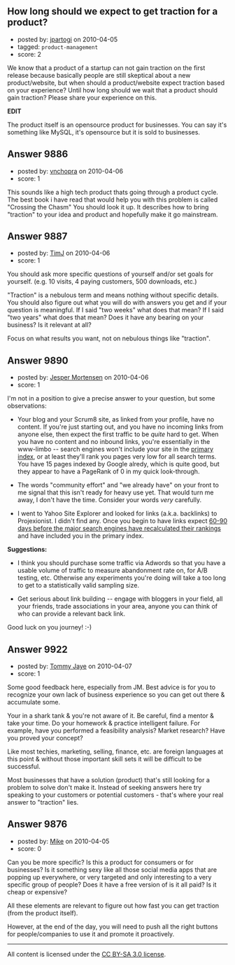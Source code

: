 ## How long should we expect to get traction for a product?

- posted by: [jpartogi](https://stackexchange.com/users/-1/911-jpartogi) on 2010-04-05
- tagged: `product-management`
- score: 2

We know that a product of a startup can not gain traction on the first release because basically people are still skeptical about a new product/website, but when should a product/website expect traction based on your experience? Until how long should we wait that a product should gain traction? Please share your experience on this.

**EDIT**

The product itself is an opensource product for businesses. You can say it's something like MySQL, it's opensource but it is sold to businesses. 


## Answer 9886

- posted by: [vnchopra](https://stackexchange.com/users/-1/2821-vnchopra) on 2010-04-06
- score: 1

This sounds like a high tech product thats going through a product cycle. The best book i have read that would help you with this problem is called "Crossing the Chasm" You should look it up. It describes how to bring "traction" to your idea and product and hopefully make it go mainstream.


## Answer 9887

- posted by: [TimJ](https://stackexchange.com/users/-1/1172-timj) on 2010-04-06
- score: 1

You should ask more specific questions of yourself and/or set goals for yourself.  (e.g. 10 visits, 4 paying customers, 500 downloads, etc.)

"Traction" is a nebulous term and means nothing without specific details.  You should also figure out what you will do with answers you get and if your question is meaningful.  If I said "two weeks" what does that mean?  If I said "two years" what does that mean?  Does it have any bearing on your business?  Is it relevant at all?  

Focus on what results you want, not on nebulous things like "traction".


## Answer 9890

- posted by: [Jesper Mortensen](https://stackexchange.com/users/-1/1261-jesper-mortensen) on 2010-04-06
- score: 1

<p>I'm not in a position to give a precise answer to your question, but some observations:</p>

<ul>
<li><p>Your blog and your Scrum8 site, as linked from your profile, have no content. If you're just starting out, and you have no incoming links from anyone else, then expect the first traffic to be <em>quite</em> hard to get. When you have no content and no inbound links, you're essentially in the www-limbo -- search engines won't include your site in the <a href="http://en.wikipedia.org/wiki/Supplemental_Result" rel="nofollow">primary index</a>, or at least they'll rank you pages very low for all search terms. You have 15 pages indexed by Google alredy, which is quite good, but they appear to have a PageRank of 0 in my quick look-through.</p></li>
<li><p>The words "community effort" and "we already have" on your front to me signal that this isn't ready for heavy use yet. That would turn me away, I don't have the time. Consider your words <em>very</em> carefully.</p></li>
<li><p>I went to Yahoo Site Explorer and looked for links (a.k.a. backlinks) to Projexionist. I didn't find any. Once you begin to have links expect <a href="http://www.textlinkbrokers.com/link-buying-guide.html#GeneralFAQs3" rel="nofollow">60-90 days before the major search engines have recalculated their rankings</a> and have included you in the primary index.</p></li>
</ul>

<p><strong>Suggestions:</strong></p>

<ul>
<li><p>I think you should purchase some traffic via Adwords so that you have a usable volume of traffic to measure abandonment rate on, for A/B testing, etc. Otherwise any experiments you're doing will take a too long to get to a statistically valid sampling size.</p></li>
<li><p>Get serious about link building -- engage with bloggers in your field, all your friends, trade associations in your area, anyone you can think of who can provide a relevant back link.</p></li>
</ul>

<p>Good luck on you journey! :-)</p>



## Answer 9922

- posted by: [Tommy Jaye](https://stackexchange.com/users/-1/1987-tommy-jaye) on 2010-04-07
- score: 1

Some good feedback here, especially from JM.  Best advice is for you to recognize your own lack of business experience so you can get out there & accumulate some.  

Your in a shark tank & you're not aware of it.  Be careful, find a mentor & take your time.  Do your homework & practice intelligent failure.  For example, have you performed a feasibility analysis?  Market research? Have you proved your concept?

Like most techies, marketing, selling, finance, etc. are foreign languages at this point & without those important skill sets it will be difficult to be successful.

Most businesses that have a solution (product) that's still looking for a problem to solve don't make it.  Instead of seeking answers here try speaking to your customers or potential customers - that's where your real answer to "traction" lies.






## Answer 9876

- posted by: [Mike](https://stackexchange.com/users/-1/2696-mike) on 2010-04-05
- score: 0

Can you be more specific?
Is this a product for consumers or for businesses?
Is it something sexy like all those social media apps that are popping up everywhere, or very targeted and only interesting to a very specific group of people?
Does it have a free version of is it all paid? Is it cheap or expensive?

All these elements are relevant to figure out how fast you can get traction (from the product itself).

However, at the end of the day, you will need to push all the right buttons for people/companies to use it and promote it proactively. 



---

All content is licensed under the [CC BY-SA 3.0 license](https://creativecommons.org/licenses/by-sa/3.0/).
